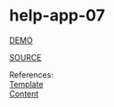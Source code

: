 # help-app-07

[DEMO](https://prudhvi15.github.io/help-app-07/)

[SOURCE](https://github.com/prudhvi15/help-app-07)


References:</br>
[Template](https://startbootstrap.com/themes/)</br>
[Content](https://github.com/denisecase/pbl-lifeline)
